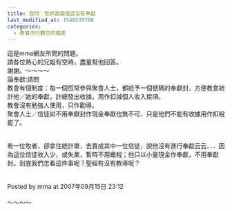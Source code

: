 ```yaml
---
title: 發問：牧師責備信徒沒有奉獻
last_modified_at: 1548239706
categories:
  - 教會流行觀念的偏差
---
```


這是mma網友所問的問題。<br>請各位熱心的兄姐有空時，盡量幫他回答。<br>謝謝。<!--more-->～～～～<br>論奉獻:請問<br>教會有個制度：每一個恆常參與聚會人士，都給予一個號碼的奉獻封，方便教會統計他／她的奉獻，計總發出收據，用作扣減個人收入稅項。<br>教會沒有勉強人使用，只作勸導。<br>聚會人士／信徒如不用奉獻封作現金奉獻也無不可、只是他們不能有收據用作扣稅罷了。<br><br><br>有一位牧者，卻拿住統計單，去責成其中一位信徒，說他沒有進行奉獻云云．．．因為這位信徒收入少，或失業，暫時不用繳稅；他只以小量現金作奉獻，不用奉獻封。到底我們怎看這件事呢？聖經有沒有教導呢？<br><br><br>Posted by mma at 2007年09月15日 23:12 <br><br>～～～～<br><br><br>
